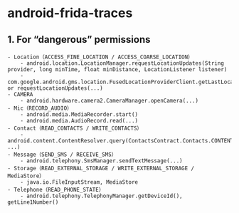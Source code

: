 # android-frida-traces
## 1. For **“dangerous” permissions**
    - Location（ACCESS_FINE_LOCATION / ACCESS_COARSE_LOCATION）
        - android.location.LocationManager.requestLocationUpdates(String provider, long minTime, float minDistance, LocationListener listener)
        - com.google.android.gms.location.FusedLocationProviderClient.getLastLocation() or requestLocationUpdates(...)
    - CAMERA
        - android.hardware.camera2.CameraManager.openCamera(...)
    - Mic（RECORD_AUDIO）
        - android.media.MediaRecorder.start()
        - android.media.AudioRecord.read(...)
    - Contact（READ_CONTACTS / WRITE_CONTACTS）
        - android.content.ContentResolver.query(ContactsContract.Contacts.CONTENT_URI, ...)
    - Message（SEND_SMS / RECEIVE_SMS）
        - android.telephony.SmsManager.sendTextMessage(...)
    - Storage（READ_EXTERNAL_STORAGE / WRITE_EXTERNAL_STORAGE / MediaStore）
        - java.io.FileInputStream, MediaStore
    - Telephone（READ_PHONE_STATE）
        - android.telephony.TelephonyManager.getDeviceId(), getLine1Number()
